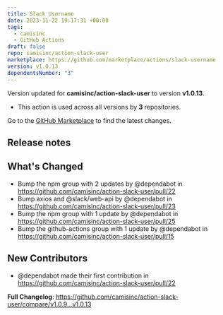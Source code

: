```yaml
---
title: Slack Username
date: 2023-11-22 19:17:31 +00:00
tags:
  - camisinc
  - GitHub Actions
draft: false
repo: camisinc/action-slack-user
marketplace: https://github.com/marketplace/actions/slack-username
version: v1.0.13
dependentsNumber: "3"
---
```



Version updated for **camisinc/action-slack-user** to version **v1.0.13**.
- This action is used across all versions by **3** repositories.

Go to the [GitHub Marketplace](https://github.com/marketplace/actions/slack-username) to find the latest changes.

## Release notes

## What's Changed
* Bump the npm group with 2 updates by @dependabot in https://github.com/camisinc/action-slack-user/pull/22
* Bump axios and @slack/web-api by @dependabot in https://github.com/camisinc/action-slack-user/pull/23
* Bump the npm group with 1 update by @dependabot in https://github.com/camisinc/action-slack-user/pull/25
* Bump the github-actions group with 1 update by @dependabot in https://github.com/camisinc/action-slack-user/pull/15

## New Contributors
* @dependabot made their first contribution in https://github.com/camisinc/action-slack-user/pull/22

**Full Changelog**: https://github.com/camisinc/action-slack-user/compare/v1.0.9...v1.0.13
